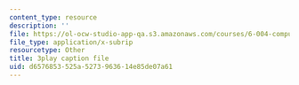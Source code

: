 ```yaml
---
content_type: resource
description: ''
file: https://ol-ocw-studio-app-qa.s3.amazonaws.com/courses/6-004-computation-structures-spring-2017/d6576853525a5273963614e85de07a61_yauQ7o1ZAAw.vtt
file_type: application/x-subrip
resourcetype: Other
title: 3play caption file
uid: d6576853-525a-5273-9636-14e85de07a61
---
```

